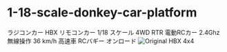 # 1-18-scale-donkey-car-platform
ラジコンカー HBX リモコンカー 1/18 スケール 4WD RTR 電動RCカー 2.4Ghz無線操作 36 km/h 高速車 RCバギー オンロード
![Original HBX 4x4](https://raw.githubusercontent.com/Jiroh/1-18-scale-donkey-car-platform/mater/path/HBX.jpg)
